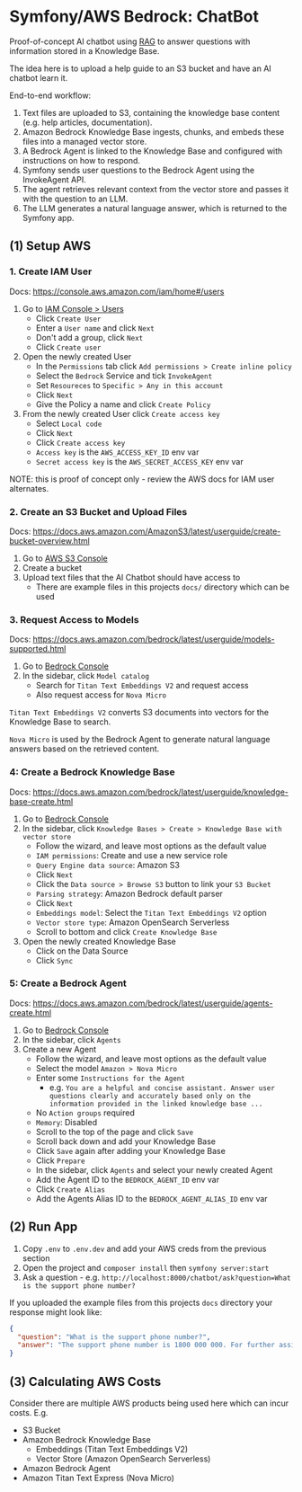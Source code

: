 # Symfony/AWS Bedrock: ChatBot
Proof-of-concept AI chatbot using [RAG](https://aws.amazon.com/what-is/retrieval-augmented-generation/) to answer questions with information stored in a Knowledge Base.

The idea here is to upload a help guide to an S3 bucket and have an AI chatbot learn it.

End-to-end workflow:
1. Text files are uploaded to S3, containing the knowledge base content (e.g. help articles, documentation).
2. Amazon Bedrock Knowledge Base ingests, chunks, and embeds these files into a managed vector store.
3. A Bedrock Agent is linked to the Knowledge Base and configured with instructions on how to respond.
4. Symfony sends user questions to the Bedrock Agent using the InvokeAgent API.
5. The agent retrieves relevant context from the vector store and passes it with the question to an LLM.
6. The LLM generates a natural language answer, which is returned to the Symfony app.

## (1) Setup AWS

### 1. Create IAM User
Docs: https://console.aws.amazon.com/iam/home#/users

1. Go to [IAM Console > Users](https://console.aws.amazon.com/iam/home#/users)
    - Click `Create User`
    - Enter a `User name` and click `Next`
    - Don't add a group, click `Next`
    - Click `Create user`
2. Open the newly created User
    - In the `Permissions` tab click `Add permissions > Create inline policy`
    - Select the `Bedrock` Service and tick `InvokeAgent`
    - Set `Resoureces` to `Specific > Any in this account`  
    - Click `Next`
    - Give the Policy a name and click `Create Policy`
3. From the newly created User click `Create access key`
    - Select `Local code`
    - Click `Next`
    - Click `Create access key`
    - `Access key` is the `AWS_ACCESS_KEY_ID` env var
    - `Secret access key` is the `AWS_SECRET_ACCESS_KEY` env var

NOTE: this is proof of concept only - review the AWS docs for IAM user alternates.

### 2. Create an S3 Bucket and Upload Files
Docs: https://docs.aws.amazon.com/AmazonS3/latest/userguide/create-bucket-overview.html

1. Go to [AWS S3 Console](https://s3.console.aws.amazon.com/s3/home)
2. Create a bucket
3. Upload text files that the AI Chatbot should have access to
    - There are example files in this projects `docs/` directory which can be used

### 3. Request Access to Models
Docs: https://docs.aws.amazon.com/bedrock/latest/userguide/models-supported.html

1. Go to [Bedrock Console](https://console.aws.amazon.com/bedrock)
2. In the sidebar, click `Model catalog`
    - Search for `Titan Text Embeddings V2` and request access
    - Also request access for `Nova Micro`

`Titan Text Embeddings V2` converts S3 documents into vectors for the Knowledge Base to search.

`Nova Micro` is used by the Bedrock Agent to generate natural language answers based on the retrieved content.

### 4: Create a Bedrock Knowledge Base
Docs: https://docs.aws.amazon.com/bedrock/latest/userguide/knowledge-base-create.html

1. Go to [Bedrock Console](https://console.aws.amazon.com/bedrock)
2. In the sidebar, click `Knowledge Bases > Create > Knowledge Base with vector store`
    - Follow the wizard, and leave most options as the default value
    - `IAM permissions`: Create and use a new service role
    - `Query Engine data source`: Amazon S3
    - Click `Next`
    - Click the `Data source > Browse S3` button to link your `S3 Bucket`
    - `Parsing strategy`: Amazon Bedrock default parser
    - Click `Next`
    - `Embeddings model`: Select the `Titan Text Embeddings V2` option
    - `Vector store type`: Amazon OpenSearch Serverless
    - Scroll to bottom and click `Create Knowledge Base`
3. Open the newly created Knowledge Base
    - Click on the Data Source
    - Click `Sync`

### 5: Create a Bedrock Agent
Docs: https://docs.aws.amazon.com/bedrock/latest/userguide/agents-create.html

1. Go to [Bedrock Console](https://console.aws.amazon.com/bedrock)
2. In the sidebar, click `Agents`
3. Create a new Agent
    - Follow the wizard, and leave most options as the default value
    - Select the model `Amazon > Nova Micro`
    - Enter some `Instructions for the Agent`
        - e.g. `You are a helpful and concise assistant. Answer user questions clearly and accurately based only on the information provided in the linked knowledge base ...` 
    - No `Action groups` required
    - `Memory`: Disabled
    - Scroll to the top of the page and click `Save`
    - Scroll back down and add your Knowledge Base
    - Click `Save` again after adding your Knowledge Base
    - Click `Prepare`
    - In the sidebar, click `Agents` and select your newly created Agent
    - Add the Agent ID to the `BEDROCK_AGENT_ID` env var
    - Click `Create Alias`
    - Add the Agents Alias ID to the `BEDROCK_AGENT_ALIAS_ID` env var

## (2) Run App
1. Copy `.env` to `.env.dev` and add your AWS creds from the previous section
2. Open the project and `composer install` then `symfony server:start`
3. Ask a question - e.g. `http://localhost:8000/chatbot/ask?question=What is the support phone number?`

If you uploaded the example files from this projects `docs` directory your response might look like:
```json
{
  "question": "What is the support phone number?",
  "answer": "The support phone number is 1800 000 000. For further assistance, you can also email us at support@example.org. "
}
```

## (3) Calculating AWS Costs

Consider there are multiple AWS products being used here which can incur costs. E.g.
- S3 Bucket
- Amazon Bedrock Knowledge Base
    - Embeddings (Titan Text Embeddings V2)
    - Vector Store (Amazon OpenSearch Serverless)
- Amazon Bedrock Agent
- Amazon Titan Text Express (Nova Micro)


